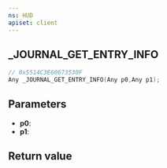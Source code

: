 ```yaml
---
ns: HUD
apiset: client
---
```

## _JOURNAL_GET_ENTRY_INFO

```c
// 0x5514C3E60673530F
Any _JOURNAL_GET_ENTRY_INFO(Any p0,Any p1);
```


## Parameters
* **p0**:
* **p1**:

## Return value